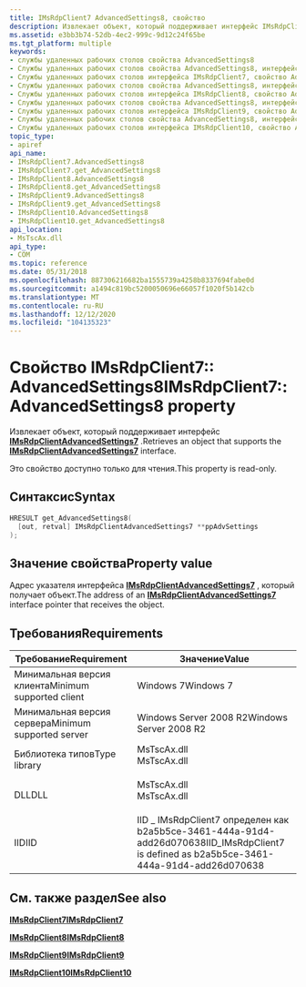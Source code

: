 ```yaml
---
title: IMsRdpClient7 AdvancedSettings8, свойство
description: Извлекает объект, который поддерживает интерфейс IMsRdpClientAdvancedSettings7.
ms.assetid: e3bb3b74-52db-4ec2-999c-9d12c24f65be
ms.tgt_platform: multiple
keywords:
- службы удаленных рабочих столов свойства AdvancedSettings8
- Службы удаленных рабочих столов свойства AdvancedSettings8, интерфейс IMsRdpClient7
- Службы удаленных рабочих столов интерфейса IMsRdpClient7, свойство AdvancedSettings8
- Службы удаленных рабочих столов свойства AdvancedSettings8, интерфейс IMsRdpClient8
- Службы удаленных рабочих столов интерфейса IMsRdpClient8, свойство AdvancedSettings8
- Службы удаленных рабочих столов свойства AdvancedSettings8, интерфейс IMsRdpClient9
- Службы удаленных рабочих столов интерфейса IMsRdpClient9, свойство AdvancedSettings8
- Службы удаленных рабочих столов свойства AdvancedSettings8, интерфейс IMsRdpClient10
- Службы удаленных рабочих столов интерфейса IMsRdpClient10, свойство AdvancedSettings8
topic_type:
- apiref
api_name:
- IMsRdpClient7.AdvancedSettings8
- IMsRdpClient7.get_AdvancedSettings8
- IMsRdpClient8.AdvancedSettings8
- IMsRdpClient8.get_AdvancedSettings8
- IMsRdpClient9.AdvancedSettings8
- IMsRdpClient9.get_AdvancedSettings8
- IMsRdpClient10.AdvancedSettings8
- IMsRdpClient10.get_AdvancedSettings8
api_location:
- MsTscAx.dll
api_type:
- COM
ms.topic: reference
ms.date: 05/31/2018
ms.openlocfilehash: 887306216682ba1555739a4258b8337694fabe0d
ms.sourcegitcommit: a1494c819bc5200050696e66057f1020f5b142cb
ms.translationtype: MT
ms.contentlocale: ru-RU
ms.lasthandoff: 12/12/2020
ms.locfileid: "104135323"
---
```

# <a name="imsrdpclient7advancedsettings8-property"></a><span data-ttu-id="e020b-112">Свойство IMsRdpClient7:: AdvancedSettings8</span><span class="sxs-lookup"><span data-stu-id="e020b-112">IMsRdpClient7::AdvancedSettings8 property</span></span>

<span data-ttu-id="e020b-113">Извлекает объект, который поддерживает интерфейс [**IMsRdpClientAdvancedSettings7**](imsrdpclientadvancedsettings7.md) .</span><span class="sxs-lookup"><span data-stu-id="e020b-113">Retrieves an object that supports the [**IMsRdpClientAdvancedSettings7**](imsrdpclientadvancedsettings7.md) interface.</span></span>

<span data-ttu-id="e020b-114">Это свойство доступно только для чтения.</span><span class="sxs-lookup"><span data-stu-id="e020b-114">This property is read-only.</span></span>

## <a name="syntax"></a><span data-ttu-id="e020b-115">Синтаксис</span><span class="sxs-lookup"><span data-stu-id="e020b-115">Syntax</span></span>


```C++
HRESULT get_AdvancedSettings8(
  [out, retval] IMsRdpClientAdvancedSettings7 **ppAdvSettings
);
```



## <a name="property-value"></a><span data-ttu-id="e020b-116">Значение свойства</span><span class="sxs-lookup"><span data-stu-id="e020b-116">Property value</span></span>

<span data-ttu-id="e020b-117">Адрес указателя интерфейса [**IMsRdpClientAdvancedSettings7**](imsrdpclientadvancedsettings7.md) , который получает объект.</span><span class="sxs-lookup"><span data-stu-id="e020b-117">The address of an [**IMsRdpClientAdvancedSettings7**](imsrdpclientadvancedsettings7.md) interface pointer that receives the object.</span></span>

## <a name="requirements"></a><span data-ttu-id="e020b-118">Требования</span><span class="sxs-lookup"><span data-stu-id="e020b-118">Requirements</span></span>



| <span data-ttu-id="e020b-119">Требование</span><span class="sxs-lookup"><span data-stu-id="e020b-119">Requirement</span></span> | <span data-ttu-id="e020b-120">Значение</span><span class="sxs-lookup"><span data-stu-id="e020b-120">Value</span></span> |
|-------------------------------------|----------------------------------------------------------------------------------------|
| <span data-ttu-id="e020b-121">Минимальная версия клиента</span><span class="sxs-lookup"><span data-stu-id="e020b-121">Minimum supported client</span></span><br/> | <span data-ttu-id="e020b-122">Windows 7</span><span class="sxs-lookup"><span data-stu-id="e020b-122">Windows 7</span></span><br/>                                                                   |
| <span data-ttu-id="e020b-123">Минимальная версия сервера</span><span class="sxs-lookup"><span data-stu-id="e020b-123">Minimum supported server</span></span><br/> | <span data-ttu-id="e020b-124">Windows Server 2008 R2</span><span class="sxs-lookup"><span data-stu-id="e020b-124">Windows Server 2008 R2</span></span><br/>                                                      |
| <span data-ttu-id="e020b-125">Библиотека типов</span><span class="sxs-lookup"><span data-stu-id="e020b-125">Type library</span></span><br/>             | <dl> <span data-ttu-id="e020b-126"><dt>MsTscAx.dll</dt></span><span class="sxs-lookup"><span data-stu-id="e020b-126"><dt>MsTscAx.dll</dt></span></span> </dl> |
| <span data-ttu-id="e020b-127">DLL</span><span class="sxs-lookup"><span data-stu-id="e020b-127">DLL</span></span><br/>                      | <dl> <span data-ttu-id="e020b-128"><dt>MsTscAx.dll</dt></span><span class="sxs-lookup"><span data-stu-id="e020b-128"><dt>MsTscAx.dll</dt></span></span> </dl> |
| <span data-ttu-id="e020b-129">IID</span><span class="sxs-lookup"><span data-stu-id="e020b-129">IID</span></span><br/>                      | <span data-ttu-id="e020b-130">IID \_ IMsRdpClient7 определен как b2a5b5ce-3461-444a-91d4-add26d070638</span><span class="sxs-lookup"><span data-stu-id="e020b-130">IID\_IMsRdpClient7 is defined as b2a5b5ce-3461-444a-91d4-add26d070638</span></span><br/>       |



## <a name="see-also"></a><span data-ttu-id="e020b-131">См. также раздел</span><span class="sxs-lookup"><span data-stu-id="e020b-131">See also</span></span>

<dl> <dt>

[<span data-ttu-id="e020b-132">**IMsRdpClient7**</span><span class="sxs-lookup"><span data-stu-id="e020b-132">**IMsRdpClient7**</span></span>](imsrdpclient7.md)
</dt> <dt>

[<span data-ttu-id="e020b-133">**IMsRdpClient8**</span><span class="sxs-lookup"><span data-stu-id="e020b-133">**IMsRdpClient8**</span></span>](imsrdpclient8.md)
</dt> <dt>

[<span data-ttu-id="e020b-134">**IMsRdpClient9**</span><span class="sxs-lookup"><span data-stu-id="e020b-134">**IMsRdpClient9**</span></span>](imsrdpclient9.md)
</dt> <dt>

[<span data-ttu-id="e020b-135">**IMsRdpClient10**</span><span class="sxs-lookup"><span data-stu-id="e020b-135">**IMsRdpClient10**</span></span>](imsrdpclient10.md)
</dt> </dl>

 

 





